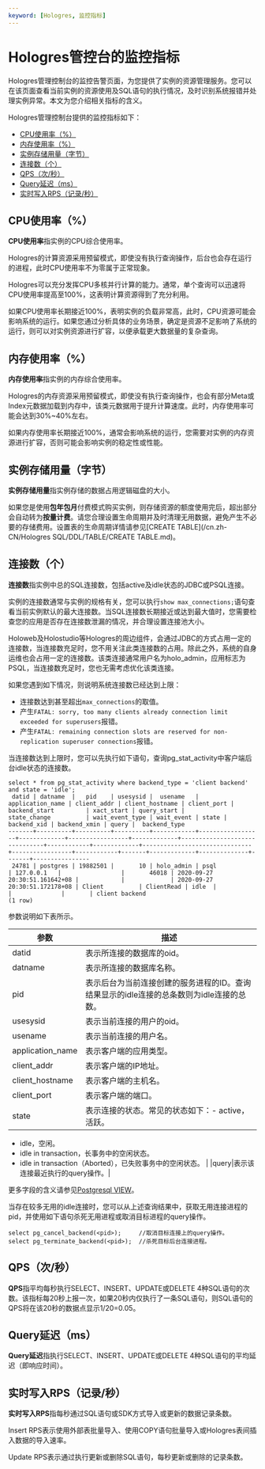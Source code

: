 ```yaml
---
keyword: [Hologres, 监控指标]
---
```


# Hologres管控台的监控指标

Hologres管理控制台的监控告警页面，为您提供了实例的资源管理服务。您可以在该页面查看当前实例的资源使用及SQL语句的执行情况，及时识别系统报错并处理实例异常。本文为您介绍相关指标的含义。

Hologres管理控制台提供的监控指标如下：

-   [CPU使用率（%）](#section_i9a_t9b_jvs)
-   [内存使用率（%）](#section_nql_nm4_nzz)
-   [实例存储用量（字节）](#section_qsi_n05_rgr)
-   [连接数（个）](#section_qbs_kr4_jhf)
-   [QPS（次/秒）](#section_4d4_8y3_c1s)
-   [Query延迟（ms）](#section_8um_xe1_ddb)
-   [实时写入RPS（记录/秒）](#section_y7x_930_cre)

## CPU使用率（%）

**CPU使用率**指实例的CPU综合使用率。

Hologres的计算资源采用预留模式，即使没有执行查询操作，后台也会存在运行的进程，此时CPU使用率不为零属于正常现象。

Hologres可以充分发挥CPU多核并行计算的能力。通常，单个查询可以迅速将CPU使用率提高至100%，这表明计算资源得到了充分利用。

如果CPU使用率长期接近100%，表明实例的负载非常高，此时，CPU资源可能会影响系统的运行。如果您通过分析具体的业务场景，确定是资源不足影响了系统的运行，则可以对实例资源进行扩容，以便承载更大数据量的复杂查询。

## 内存使用率（%）

**内存使用率**指实例的内存综合使用率。

Hologres的内存资源采用预留模式，即使没有执行查询操作，也会有部分Meta或Index元数据加载到内存中，该类元数据用于提升计算速度。此时，内存使用率可能会达到30%~40%左右。

如果内存使用率长期接近100%，通常会影响系统的运行，您需要对实例的内存资源进行扩容，否则可能会影响实例的稳定性或性能。

## 实例存储用量（字节）

**实例存储用量**指实例存储的数据占用逻辑磁盘的大小。

如果您是使用**包年包月**付费模式购买实例，则存储资源的额度使用完后，超出部分会自动转为**按量计费**。请您合理设置生命周期并及时清理无用数据，避免产生不必要的存储费用。设置表的生命周期详情请参见[CREATE TABLE](/cn.zh-CN/Hologres SQL/DDL/TABLE/CREATE TABLE.md)。

## 连接数（个）

**连接数**指实例中总的SQL连接数，包括active及idle状态的JDBC或PSQL连接。

实例的连接数通常与实例的规格有关，您可以执行`show max_connections;`语句查看当前实例默认的最大连接数。当SQL连接数长期接近或达到最大值时，您需要检查您的应用是否存在连接数泄漏的情况，并合理设置连接池大小。

Holoweb及Holostudio等Hologres的周边组件，会通过JDBC的方式占用一定的连接数，当连接数充足时，您不用关注此类连接数的占用。除此之外，系统的自身运维也会占用一定的连接数。该类连接通常用户名为holo\_admin，应用标志为PSQL，当连接数充足时，您也无需考虑优化该类连接。

如果您遇到如下情况，则说明系统连接数已经达到上限：

-   连接数达到甚至超出`max_connections`的取值。
-   产生`FATAL: sorry, too many clients already connection limit exceeded for superusers`报错。
-   产生`FATAL: remaining connection slots are reserved for non-replication superuser connections`报错。

当连接数达到上限时，您可以先执行如下语句，查询pg\_stat\_activity中客户端后台idle状态的连接数。

```
select * from pg_stat_activity where backend_type = 'client backend' and state = 'idle';
 datid | datname  |   pid    | usesysid |  usename   | application_name | client_addr | client_hostname | client_port |         backend_start         | xact_start | query_start |         state_change          | wait_event_type | wait_event | state | backend_xid | backend_xmin | query |  backend_type
-------+----------+----------+----------+------------+------------------+-------------+-----------------+-------------+-------------------------------+------------+-------------+-------------------------------+-----------------+------------+-------+-------------+--------------+-------+----------------
 24781 | postgres | 19882501 |       10 | holo_admin | psql             | 127.0.0.1   |                 |       46018 | 2020-09-27 20:30:51.161642+08 |            |             | 2020-09-27 20:30:51.172178+08 | Client          | ClientRead | idle  |             |              |       | client backend
(1 row)
```

参数说明如下表所示。

|参数|描述|
|--|--|
|datid|表示所连接的数据库的oid。|
|datname|表示所连接的数据库名称。|
|pid|表示后台为当前连接创建的服务进程的ID。查询结果显示的idle连接的总条数则为idle连接的总数。|
|usesysid|表示当前连接的用户的oid。|
|usename|表示当前连接的用户名。|
|application\_name|表示客户端的应用类型。|
|client\_addr|表示客户端的IP地址。|
|client\_hostname|表示客户端的主机名。|
|client\_port|表示客户端的端口。|
|state|表示连接的状态。常见的状态如下：-   active，活跃。
-   idle，空闲。
-   idle in transaction，长事务中的空闲状态。
-   idle in transaction（Aborted），已失败事务中的空闲状态。 |
|query|表示该连接最近执行的query操作。|

更多字段的含义请参见[Postgresql VIEW](https://www.postgresql.org/docs/11/monitoring-stats.html#PG-STAT-ACTIVITY-VIEW)。

当存在较多无用的idle连接时，您可以从上述查询结果中，获取无用连接进程的pid，并使用如下语句杀死无用进程或取消目标进程的query操作。

```
select pg_cancel_backend(<pid>);     //取消目标连接上的query操作。
select pg_terminate_backend(<pid>);  //杀死目标后台连接进程。
```

## QPS（次/秒）

**QPS**指平均每秒执行SELECT、INSERT、UPDATE或DELETE 4种SQL语句的次数。该指标每20秒上报一次，如果20秒内仅执行了一条SQL语句，则SQL语句的QPS将在该20秒的数据点显示1/20=0.05。

## Query延迟（ms）

**Query延迟**指执行SELECT、INSERT、UPDATE或DELETE 4种SQL语句的平均延迟（即响应时间）。

## 实时写入RPS（记录/秒）

**实时写入RPS**指每秒通过SQL语句或SDK方式导入或更新的数据记录条数。

Insert RPS表示使用外部表批量导入、使用COPY语句批量导入或Hologres表间插入数据的导入速率。

Update RPS表示通过执行更新或删除SQL语句，每秒更新或删除的记录条数。

